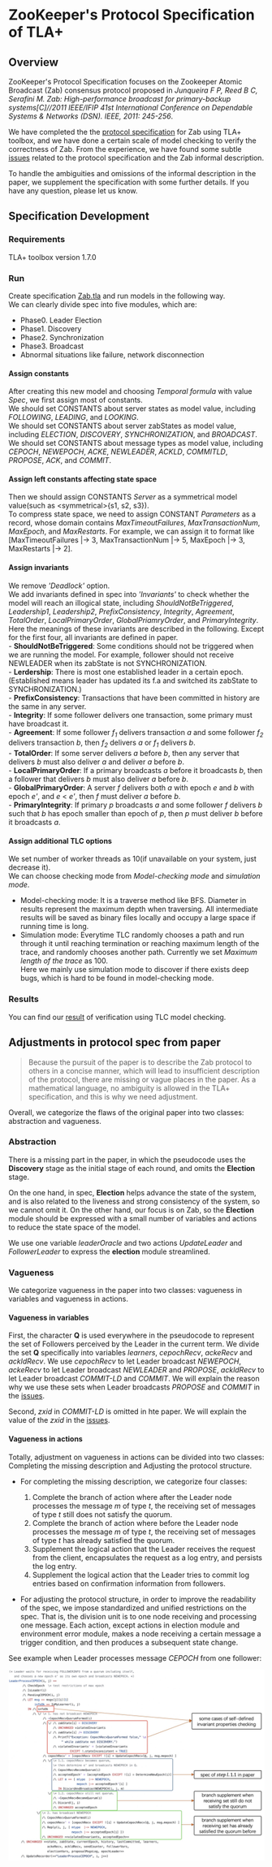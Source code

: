 <!--
Licensed to the Apache Software Foundation (ASF) under one
or more contributor license agreements.  See the NOTICE file
distributed with this work for additional information
regarding copyright ownership.  The ASF licenses this file
to you under the Apache License, Version 2.0 (the
"License"); you may not use this file except in compliance
with the License.  You may obtain a copy of the License at

    http://www.apache.org/licenses/LICENSE-2.0

Unless required by applicable law or agreed to in writing, software
distributed under the License is distributed on an "AS IS" BASIS,
WITHOUT WARRANTIES OR CONDITIONS OF ANY KIND, either express or implied.
See the License for the specific language governing permissions and
limitations under the License.
//-->

# ZooKeeper's Protocol Specification of TLA+

## Overview
ZooKeeper's Protocol Specification focuses on the Zookeeper Atomic Broadcast (Zab) consensus protocol proposed in *Junqueira F P, Reed B C, Serafini M. Zab: High-performance broadcast for primary-backup systems[C]//2011 IEEE/IFIP 41st International Conference on Dependable Systems & Networks (DSN). IEEE, 2011: 245-256*.  

We have completed the the [protocol specification](Zab.tla) for Zab using TLA+ toolbox, and we have done a certain scale of model checking to verify the correctness of Zab. From the experience, we have found some subtle [issues](issues.md) related to the protocol specification and the Zab informal description. 

To handle the ambiguities and omissions of the informal description in the paper, we supplement the specification with some further details. If you have any question, please let us know.



## Specification Development


### Requirements
TLA+ toolbox version 1.7.0

### Run
Create specification [Zab.tla](Zab.tla) and run models in the following way.  
We can clearly divide spec into five modules, which are:  

- Phase0. Leader Election  
- Phase1. Discovery  
- Phase2. Synchronization  
- Phase3. Broadcast  
- Abnormal situations like failure, network disconnection

#### Assign constants
After creating this new model and choosing *Temporal formula* with value *Spec*, we first assign most of constants.  
We should set CONSTANTS about server states as model value, including *FOLLOWING*, *LEADING*, and *LOOKING*.  
We should set CONSTANTS about server zabStates as model value, including *ELECTION*, *DISCOVERY*, *SYNCHRONIZATION*, and *BROADCAST*.  
We should set CONSTANTS about message types as model value, including *CEPOCH*, *NEWEPOCH*, *ACKE*, *NEWLEADER*, *ACKLD*, *COMMITLD*, *PROPOSE*, *ACK*, and *COMMIT*.  

#### Assign left constants affecting state space
Then we should assign CONSTANTS *Server* as a symmetrical model value(such as <symmetrical\>{s1, s2, s3}).  
To compress state space, we need to assign CONSTANT *Parameters* as a record, whose domain contains *MaxTimeoutFailures*, *MaxTransactionNum*, *MaxEpoch*, and *MaxRestarts*. For example, we can assign it to format like [MaxTimeoutFailures |-> 3, MaxTransactionNum |-> 5, MaxEpoch |-> 3, MaxRestarts |-> 2].

#### Assign invariants
We remove *'Deadlock'* option.  
We add invariants defined in spec into *'Invariants'* to check whether the model will reach an illogical state, including *ShouldNotBeTriggered*, *Leadership1*, *Leadership2*, *PrefixConsistency*, *Integrity*, *Agreement*, *TotalOrder*, *LocalPrimaryOrder*, *GlobalPriamryOrder*, and *PrimaryIntegrity*.  
Here the meanings of these invariants are described in the following. Except for the first four, all invariants are defined in paper.   
	-	**ShouldNotBeTriggered**: Some conditions should not be triggered when we are running the model. For example, follower should not receive NEWLEADER when its zabState is not SYNCHRONIZATION.  
	-	**Lerdership**: There is most one established leader in a certain epoch.(Established means leader has updated its f.a and switched its zabState to SYNCHRONIZATION.)  
	-	**PrefixConsistency**: Transactions that have been committed in history are the same in any server.  
	-	**Integrity**: If some follower delivers one transaction, some primary must have broadcast it.  
	-	**Agreement**: If some follower *f<sub>1</sub>* delivers transaction *a* and some follower *f<sub>2</sub>* delivers transaction *b*, then *f<sub>2</sub>* delivers *a* or *f<sub>1</sub>* delivers *b*.  
	-	**TotalOrder**: If some server delivers *a* before *b*, then any server that delivers *b* must also deliver *a* and deliver *a* before *b*.  
	-	**LocalPrimaryOrder**: If a primary broadcasts *a* before it broadcasts *b*, then a follower that delivers *b* must also deliver *a* before *b*.  
	-	**GlobalPrimaryOrder**: A server *f* delivers both *a* with epoch *e* and *b* with epoch *e'*, and *e* < *e'*, then *f* must deliver *a* before *b*.  
	-	**PrimaryIntegrity**: If primary *p* broadcasts *a* and some follower *f* delivers *b* such that *b* has epoch smaller than epoch of *p*, then *p* must deliver *b* before it broadcasts *a*.  

#### Assign additional TLC options
We set number of worker threads as 10(if unavailable on your system, just decrease it).  
We can choose checking mode from *Model-checking mode* and *simulation mode*.  

-	Model-checking mode: It is a traverse method like BFS. Diameter in results represent the maximum depth when traversing. All intermediate results will be saved as binary files locally and occupy a large space if running time is long.  
-	Simulation mode: Everytime TLC randomly chooses a path and run through it until reaching termination or reaching maximum length of the trace, and randomly chooses another path. Currently we set *Maximum length of the trace* as 100.  
Here we mainly use simulation mode to discover if there exists deep bugs, which is hard to be found in model-checking mode.



### Results

You can find our [result](verification-statistics.md) of verification using TLC model checking.

## Adjustments in protocol spec from paper
>Because the pursuit of the paper is to describe the Zab protocol to others in a concise manner, which will lead to insufficient description of the protocol, there are missing or vague places in the paper. As a mathematical language, no ambiguity is allowed in the TLA+ specification, and this is why we need adjustment.

Overall, we categorize the flaws of the original paper into two classes: abstraction and vagueness.

### Abstraction

There is a missing part in the paper, in which the pseudocode uses the **Discovery** stage as the initial stage of each round, and omits the **Election** stage.  

On the one hand, in spec, **Election** helps advance the state of the system, and is also related to the liveness and strong consistency of the system, so we cannot omit it. On the other hand, our focus is on Zab, so the **Election** module should be expressed with a small number of variables and actions to reduce the state space of the model.

We use one variable *leaderOracle* and two actions *UpdateLeader* and *FollowerLeader* to express the **election** module streamlined.

### Vagueness

We categorize vagueness in the paper into two classes: vagueness in variables and vagueness in actions.

#### Vagueness in variables
First, the character **Q** is used everywhere in the pseudocode to represent the set of Followers perceived by the Leader in the current term. We divide the set **Q** specifically into variables *learners*, *cepochRecv*, *ackeRecv* and *ackldRecv*. We use *cepochRecv* to let Leader broadcast *NEWEPOCH*, *ackeRecv* to let Leader broadcast *NEWLEADER* and *PROPOSE*, *ackldRecv* to let Leader broadcast *COMMIT-LD* and *COMMIT*. We will explain the reason why we use these sets when Leader broadcasts *PROPOSE* and *COMMIT* in the [issues](issues.md).

Second, *zxid* in *COMMIT-LD* is omitted in hte paper. We will explain the value of the *zxid* in the [issues](issues.md).

#### Vagueness in actions
Totally, adjustment on vagueness in actions can be divided into two classes: Completing the missing description and Adjusting the protocol structure.

*	For completing the missing description, we categorize four classes:

	1.	Complete the branch of action where after the Leader node processes the message *m* of type *t*, the receiving set of messages of type *t* still does not satisfy the quorum.
	2.	Complete the branch of action where before the Leader node processes the message *m* of type *t*, the receiving set of messages of type *t* has already satisfied the quorum.
	3.	Supplement the logical action that the Leader receives the request from the client, encapsulates the request as a log entry, and persists the log entry.
	4.	Supplement the logical action that the Leader tries to commit log entries based on confirmation information from followers.

*	For adjusting the protocol structure, in order to improve the readability of the spec, we impose standardized and unified restrictions on the spec. That is, the division unit is to one node receiving and processing one message. Each action, except actions in election module and environment error module, makes a node receiving a certain message a trigger condition, and then produces a subsequent state change.

See example when Leader processes message *CEPOCH* from one follower:

![case_leader_process_cepoch](pic/case_leader_process_cepoch.png)
